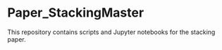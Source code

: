 # Paper_StackingMaster
This repository contains scripts and Jupyter notebooks for the stacking paper.

